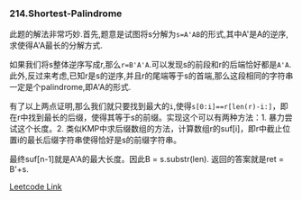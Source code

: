### 214.Shortest-Palindrome

此题的解法非常巧妙.首先,题意是试图将s分解为```s=A'AB```的形式,其中A'是A的逆序,求使得A'A最长的分解方式.

如果我们将s整体逆序写成r,那么```r=B'A'A```.可以发现s的前段和r的后端恰好都是```A'A```.此外,反过来考虑,已知r是s的逆序,并且r的尾端等于s的首端,那么这段相同的字符串一定是个palindrome,即A'A的形式.

有了以上两点证明,那么我们就只要找到最大的```i```,使得```s[0:i]==r[len(r)-i:]```，即在r中找到最长的后缀，使得其等于s的前缀。实现这个可以有两种方法：1. 暴力尝试这个长度。2. 类似KMP中求后缀数组的方法，计算数组r的suf[i]，即r中截止位置i的最长后缀字符串使得恰好是s的前缀字符串。

最终suf[n-1]就是A'A的最大长度。因此B = s.substr(len). 返回的答案就是ret = B'+s.


[Leetcode Link](https://leetcode.com/problems/shortest-palindrome)
